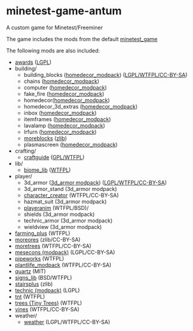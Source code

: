 # minetest-game-antum
A custom game for Minetest/Freeminer

The game includes the mods from the default [minetest_game](https://github.com/minetest/minetest_game/tree/master/mods)

The following mods are also included:
* [awards](https://forum.minetest.net/viewtopic.php?t=4870) ([LGPL](mods/awards/LICENSE.txt))
* building/
    * building_blocks ([homedecor_modpack](https://forum.minetest.net/viewtopic.php?t=2041)) ([LGPL/WTFPL/CC-BY-SA](doc/modpacks/homedecor/LICENSE))
    * chains ([homedecor_modpack][homedecor])
    * computer ([homedecor_modpack][homedecor])
    * fake_fire ([homedecor_modpack][homedecor])
    * homedecor([homedecor_modpack][homedecor])
    * homedecor_3d_extras ([homedecor_modpack][homedecor])
    * inbox ([homedecor_modpack][homedecor])
    * itemframes ([homedecor_modpack][homedecor])
    * lavalamp ([homedecor_modpack][homedecor])
    * lrfurn ([homedecor_modpack][homedecor])
    * [moreblocks](https://forum.minetest.net/viewtopic.php?t=509) ([zlib](mods/building/moreblocks/LICENSE.md))
    * plasmascreen ([homedecor_modpack][homedecor])
* crafting/
    * [craftguide](https://forum.minetest.net/viewtopic.php?f=11&t=14088) ([GPL/WTFPL](mods/crafting/craftguide/LICENSE))
* lib/
    * [biome_lib](https://forum.minetest.net/viewtopic.php?f=11&t=12999) ([WTFPL](mods/lib/biome_lib/README.md))
* player/
    * 3d_armor ([3d_armor modpack](https://forum.minetest.net/viewtopic.php?t=4654)) ([LGPL/WTFPL/CC-BY-SA](mods/player/3d_armor/LICENSE.md))
    * 3d_armor_stand (3d_armor modpack)
    * [character_creator](https://forum.minetest.net/viewtopic.php?f=9&t=13138) (WTFPL/CC-BY-SA)
    * hazmat_suit (3d_armor modpack)
    * [playeranim](https://forum.minetest.net/viewtopic.php?t=12189) (WTFPL/BSD)/
    * shields (3d_armor modpack)
    * technic_armor (3d_armor modpack)
    * wieldview (3d_armor modpack)
* [farming_plus](https://forum.minetest.net/viewtopic.php?t=2787) (WTFPL)
* [moreores](https://forum.minetest.net/viewtopic.php?t=549) (zlib/CC-BY-SA)
* [moretrees](https://forum.minetest.net/viewtopic.php?t=4394) (WTFPL/CC-BY-SA)
* [mesecons (modpack)](https://forum.minetest.net/viewtopic.php?t=628) (LGPL/CC-BY-SA)
* [pipeworks](https://forum.minetest.net/viewtopic.php?t=2155) (WTFPL)
* [plantlife_modpack](https://forum.minetest.net/viewtopic.php?f=11&t=3898) (WTFPL/CC-BY-SA)
* [quartz](https://forum.minetest.net/viewtopic.php?t=5682) (MIT)
* [signs_lib](https://forum.minetest.net/viewtopic.php?f=11&t=13762) (BSD/WTFPL)
* [stairsplus](https://forum.minetest.net/viewtopic.php?id=6140) (zlib)
* [technic (modpack)](https://forum.minetest.net/viewtopic.php?t=2538) (LGPL)
* [tnt](https://forum.minetest.net/viewtopic.php?id=2902) (WTFPL)
* [trees (Tiny Trees)](https://forum.minetest.net/viewtopic.php?f=11&t=5713) (WTFPL)
* [vines](https://forum.minetest.net/viewtopic.php?f=11&t=2344) (WTFPL/CC-BY-SA)
* weather/
    * [weather](https://forum.minetest.net/viewtopic.php?t=5245) (LGPL/WTFPL/CC-BY-SA)

[homedecor]: https://forum.minetest.net/viewtopic.php?t=2041 